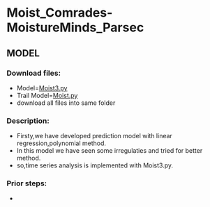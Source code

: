 # Moist_Comrades-MoistureMinds_Parsec
## MODEL
 ### Download files:
 - Model=[Moist3.py](https://github.com/AdumaRishithReddy/Moist_Comrades-MoistureMinds_Parsec/blob/main/Moist3.ipynb)
 - Trail Model=[Moist.py](https://github.com/AdumaRishithReddy/Moist_Comrades-MoistureMinds_Parsec/blob/main/Moist.ipynb)
 - download all files into same folder
 ### Description:
 - Firsty,we have developed prediction model with linear regression,polynomial method.
 - In this model we have seen some irregulaties and tried for better method.
 - so,time series analysis is implemented with Moist3.py.
 ### Prior steps:
 - 
